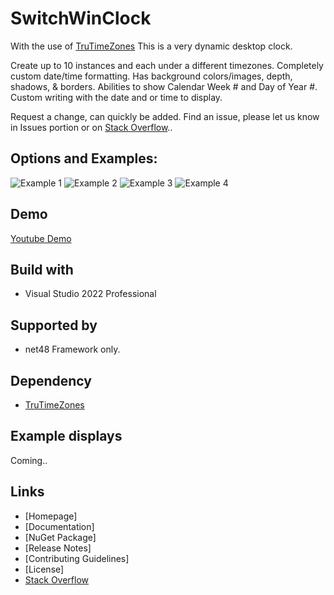 # SwitchWinClock

With the use of [TruTimeZones](https://github.com/gavin1970/TruTimeZones) This is a very dynamic desktop clock.  

Create up to 10 instances and each under a different timezones.  Completely custom date/time formatting.
Has background colors/images, depth, shadows, & borders.  Abilities to show Calendar Week # and Day of Year #.  Custom writing with the date and or time to display.

Request a change, can quickly be added.  Find an issue, 
please let us know in Issues portion or on [Stack Overflow](https://stackoverflow.com/questions/tagged/SwitchWinClock)..

## Options and Examples:
<img src="https://github.com/gavin1970/SwitchWinClock/blob/master/SwitchWinClock/imgs/2023-12-29_16-39-24.png" alt="Example 1"/>
<img src="https://github.com/gavin1970/SwitchWinClock/blob/master/SwitchWinClock/imgs/2023-12-29_20-31-23.png" alt="Example 2"/>
<img src="https://github.com/gavin1970/SwitchWinClock/blob/master/SwitchWinClock/imgs/2023-12-29_20-31-46.png" alt="Example 3"/>
<img src="https://github.com/gavin1970/SwitchWinClock/blob/master/SwitchWinClock/imgs/2023-12-29_20-31-59.png" alt="Example 4"/>


## Demo
[Youtube Demo](https://youtu.be/ZKZl6tONPa8)

## Build with
- Visual Studio 2022 Professional

## Supported by
- net48 Framework only.

## Dependency
- [TruTimeZones](https://github.com/gavin1970/TruTimeZones)

## Example displays
Coming.. 

## Links

- [Homepage]<!--(http://www.chizl.com/SwitchWinClock)-->
- [Documentation]<!--(http://www.chizl.com/SwitchWinClock/help)-->
- [NuGet Package]<!--(https://www.nuget.org/packages/SwitchWinClock)-->
- [Release Notes]<!--(https://github.com/gavin1970/SwitchWinClock/releases)-->
- [Contributing Guidelines]<!--(https://github.com/gavin1970/SwitchWinClock/blob/master/CONTRIBUTING.md)-->
- [License]<!--(https://github.com/gavin1970/SwitchWinClock/blob/master/LICENSE.md)-->
- [Stack Overflow](https://stackoverflow.com/questions/tagged/SwitchWinClock)
